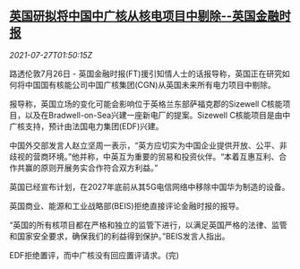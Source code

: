 <!--1627351272000-->
[英国研拟将中国中广核从核电项目中剔除--英国金融时报](https://cn.reuters.com/article/uk-remove-cgn-power-projects-0727-idCNKBS2EX04P)
------

<div><i>2021-07-27T01:50:15Z</i></div><p>路透伦敦7月26日 - 英国金融时报(FT)援引知情人士的话报导称，英国正在研究如何将中国国有核能公司中国广核集团(CGN)从英国未来所有电力项目中剔除。</p><p>报导称，英国立场的变化可能会影响位于英格兰东部萨福克郡的Sizewell C核能项目，以及在Bradwell-on-Sea兴建一座新电厂的提案。Sizewell C核能项目是由中广核支持，预计由法国电力集团(EDF)兴建。</p><p>中国外交部发言人赵立坚周一表示，“英方应切实为中国企业提供开放、公平、非歧视的营商环境。”他并称，中英互为重要的贸易和投资伙伴。“本着互惠互利、合作共赢的原则开展务实合作符合双方利益。”</p><p>英国已经宣布计划，在2027年底前从其5G电信网络中移除中国华为制造的设备。</p><p>英国商业、能源和工业战略部(BEIS)拒绝直接评论金融时报的报导。</p><p>“英国的所有核项目都在严格和独立的监管下进行，以满足英国严格的法律、监管和国家安全要求，确保我们的利益得到保护。”BEIS发言人指出。</p><p>EDF拒绝置评，而中广核没有回应置评请求。(完)</p>
